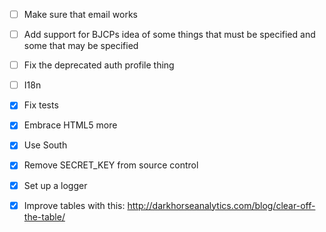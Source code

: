 - [ ] Make sure that email works
- [ ] Add support for BJCPs idea of some things that must be specified and some that may be specified
- [ ] Fix the deprecated auth profile thing
- [ ] I18n

- [X] Fix tests
- [X] Embrace HTML5 more
- [X] Use South
- [X] Remove SECRET_KEY from source control
- [X] Set up a logger
- [X] Improve tables with this: http://darkhorseanalytics.com/blog/clear-off-the-table/
